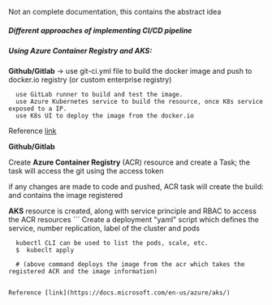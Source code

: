 Not an complete documentation, this contains the abstract idea

##### Different approaches of implementing CI/CD pipeline

##### Using Azure Container Registry and AKS:
  
  **Github/Gitlab** -> use git-ci.yml file to build the docker image and push to docker.io registry (or custom enterprise registry)
  ```
    use GitLab runner to build and test the image.    
    use Azure Kubernetes service to build the resource, once K8s service exposed to a IP.
    use K8s UI to deploy the image from the docker.io
  ```
  Reference [link](https://www.youtube.com/watch?v=VafY-qfpM8M)
    
  **Github/Gitlab**
  
  Create **Azure Container Registry** (ACR) resource and create a Task; the task will access the git using the access token
    
  if any changes are made to code and pushed, ACR task will create the build: and contains the image registered
    
  **AKS** resource is created, along with service principle and RBAC to access the ACR resources
    ```
      Create a deployment "yaml" script which defines the service, number replication, label of the cluster and pods
      
      kubectl CLI can be used to list the pods, scale, etc.
      $  kubeclt apply 
      
      # (above command deploys the image from the acr which takes the registered ACR and the image information)
   ```
   
 Reference [link](https://docs.microsoft.com/en-us/azure/aks/)
    
  
